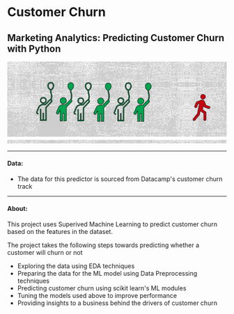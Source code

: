 # Customer Churn
## Marketing Analytics: Predicting Customer Churn with Python

<img src="AS-churn.png">

---

#### Data: 
* The data for this predictor is sourced from Datacamp's customer churn track

---

#### About:

This project uses Superived Machine Learning to predict customer churn based on the features in the dataset. 

The project takes the following steps towards predicting whether a customer will churn or not
* Exploring the data using EDA techniques
* Preparing the data for the ML model using Data Preprocessing techniques
* Predicting customer churn using scikit learn's ML modules
* Tuning the models used above to improve performance
* Providing insights to a business behind the drivers of customer churn
